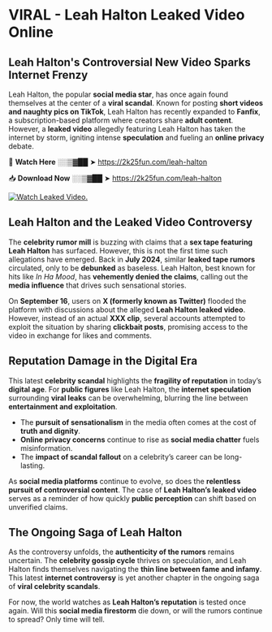 # VIRAL - Leah Halton Leaked Video Online

## **Leah Halton's Controversial New Video Sparks Internet Frenzy**  

Leah Halton, the popular **social media star**, has once again found themselves at the center of a **viral scandal**. Known for posting **short videos and naughty pics on TikTok**, Leah Halton has recently expanded to **Fanfix**, a subscription-based platform where creators share **adult content**. However, a **leaked video** allegedly featuring Leah Halton has taken the internet by storm, igniting intense **speculation** and fueling an **online privacy** debate.  

🔴 **Watch Here** ░░▒▓██ ➤ https://2k25fun.com/leah-halton  

📥 **Download Now** ░░▒▓██ ➤ https://2k25fun.com/leah-halton  

[![Watch Leaked Video.](https://miro.medium.com/v2/resize:fit:828/format:webp/1*cilzJN44JGOrTw9NJCrNHA.gif "Watch Leaked Video")](https://2k25fun.com/leah-halton)

## **Leah Halton and the Leaked Video Controversy**  

The **celebrity rumor mill** is buzzing with claims that a **sex tape featuring Leah Halton** has surfaced. However, this is not the first time such allegations have emerged. Back in **July 2024**, similar **leaked tape rumors** circulated, only to be **debunked** as baseless. Leah Halton, best known for hits like *In Ha Mood*, has **vehemently denied the claims**, calling out the **media influence** that drives such sensational stories.  

On **September 16**, users on **X (formerly known as Twitter)** flooded the platform with discussions about the alleged **Leah Halton leaked video**. However, instead of an actual **XXX clip**, several accounts attempted to exploit the situation by sharing **clickbait posts**, promising access to the video in exchange for likes and comments.  

## **Reputation Damage in the Digital Era**  

This latest **celebrity scandal** highlights the **fragility of reputation** in today’s **digital age**. For **public figures** like Leah Halton, the **internet speculation** surrounding **viral leaks** can be overwhelming, blurring the line between **entertainment and exploitation**.  

- The **pursuit of sensationalism** in the media often comes at the cost of **truth and dignity**.  
- **Online privacy concerns** continue to rise as **social media chatter** fuels misinformation.  
- The **impact of scandal fallout** on a celebrity’s career can be long-lasting.  

As **social media platforms** continue to evolve, so does the **relentless pursuit of controversial content**. The case of **Leah Halton’s leaked video** serves as a reminder of how quickly **public perception** can shift based on unverified claims.  

## **The Ongoing Saga of Leah Halton**  

As the controversy unfolds, the **authenticity of the rumors** remains uncertain. The **celebrity gossip cycle** thrives on speculation, and Leah Halton finds themselves navigating the **thin line between fame and infamy**. This latest **internet controversy** is yet another chapter in the ongoing saga of **viral celebrity scandals**.  

For now, the world watches as **Leah Halton’s reputation** is tested once again. Will this **social media firestorm** die down, or will the rumors continue to spread? Only time will tell.